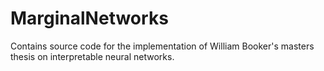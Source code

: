 # MarginalNetworks
Contains source code for the implementation of William Booker's masters thesis on interpretable neural networks. 
